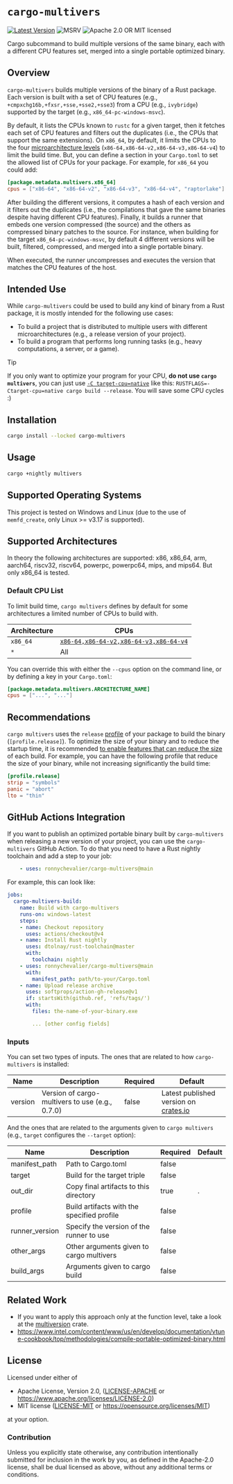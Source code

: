 # `cargo-multivers`

[![Latest Version]][crates.io]
![MSRV][rustc-image]
![Apache 2.0 OR MIT licensed][license-image]

Cargo subcommand to build multiple versions of the same binary, each with a different CPU features set, merged into a single portable optimized binary.

## Overview

`cargo-multivers` builds multiple versions of the binary of a Rust package.
Each version is built with a set of CPU features (e.g., `+cmpxchg16b,+fxsr,+sse,+sse2,+sse3`) from a CPU (e.g., `ivybridge`) supported by the target (e.g., `x86_64-pc-windows-msvc`).

By default, it lists the CPUs known to `rustc` for a given target, then it fetches each set of CPU features and filters out
the duplicates (i.e., the CPUs that support the same extensions).
On `x86_64`, by default, it limits the CPUs to the four [microarchitecture levels][microarchitecture-levels] (`x86-64,x86-64-v2,x86-64-v3,x86-64-v4`) to limit the build time.
But, you can define a section in your `Cargo.toml` to set the allowed list of CPUs for your package.
For example, for `x86_64` you could add:

```toml
[package.metadata.multivers.x86_64]
cpus = ["x86-64", "x86-64-v2", "x86-64-v3", "x86-64-v4", "raptorlake"]
```

After building the different versions, it computes a hash of each version and it filters out the duplicates
(i.e., the compilations that gave the same binaries despite having different CPU features).
Finally, it builds a runner that embeds one version compressed (the source) and the others as compressed binary patches to the source.
For instance, when building for the target `x86_64-pc-windows-msvc`, by default 4 different versions
will be built, filtered, compressed, and merged into a single portable binary.

When executed, the runner uncompresses and executes the version that matches the CPU features
of the host.

## Intended Use

While `cargo-multivers` could be used to build any kind of binary from a Rust package,
it is mostly intended for the following use cases:

- To build a project that is distributed to multiple users with different microarchitectures (e.g., a release version of your project).
- To build a program that performs long running tasks (e.g., heavy computations, a server, or a game).

> [!TIP]
> If you only want to optimize your program for your CPU, **do not use `cargo multivers`**,
> you can just use [`-C target-cpu=native`][target-cpu] like this: `RUSTFLAGS=-Ctarget-cpu=native cargo build --release`.
> You will save some CPU cycles :)

## Installation

```bash
cargo install --locked cargo-multivers
```

## Usage

```bash
cargo +nightly multivers
```

## Supported Operating Systems

This project is tested on Windows and Linux (due to the use of `memfd_create`, only Linux >= v3.17 is supported).

## Supported Architectures

In theory the following architectures are supported: x86, x86_64, arm, aarch64, riscv32, riscv64, powerpc, powerpc64, mips, and mips64.
But only x86_64 is tested.

### Default CPU List

To limit build time, `cargo multivers` defines by default for some architectures a limited number of CPUs to build with.

|Architecture|CPUs       |
|------------|-----------|
|`x86_64`    | [`x86-64,x86-64-v2,x86-64-v3,x86-64-v4`][microarchitecture-levels] |
|`*`         | All |

You can override this with either the `--cpus` option on the command line,
or by defining a key in your `Cargo.toml`:

```toml
[package.metadata.multivers.ARCHITECTURE_NAME]
cpus = ["...", "..."]
```

## Recommendations

`cargo multivers` uses the `release` [profile](https://doc.rust-lang.org/cargo/reference/profiles.html) of your package to build the binary (`[profile.release]`).
To optimize the size of your binary and to reduce the startup time, it is recommended [to enable features that can reduce the size][min-sized-rust] of each build.
For example, you can have the following profile that reduce the size of your binary, while not increasing significantly the build time:

```toml
[profile.release]
strip = "symbols"
panic = "abort"
lto = "thin"
```

## GitHub Actions Integration

If you want to publish an optimized portable binary built by `cargo-multivers` when releasing a new version of your project,
you can use the `cargo-multivers` GitHub Action.
To do that you need to have a Rust nightly toolchain
and add a step to your job:

```yaml
    - uses: ronnychevalier/cargo-multivers@main
```

For example, this can look like:

```yaml
jobs:
  cargo-multivers-build:
    name: Build with cargo-multivers
    runs-on: windows-latest
    steps:
    - name: Checkout repository
      uses: actions/checkout@v4
    - name: Install Rust nightly
      uses: dtolnay/rust-toolchain@master
      with:
        toolchain: nightly
    - uses: ronnychevalier/cargo-multivers@main
      with:
        manifest_path: path/to-your/Cargo.toml
    - name: Upload release archive
      uses: softprops/action-gh-release@v1
      if: startsWith(github.ref, 'refs/tags/')
      with:
        files: the-name-of-your-binary.exe

        ... [other config fields]
```

### Inputs

You can set two types of inputs.
The ones that are related to how `cargo-multivers` is installed:

| Name           | Description                                     | Required | Default                                            |
|----------------|-------------------------------------------------|----------|----------------------------------------------------|
| version        | Version of cargo-multivers to use (e.g., 0.7.0) | false    | Latest published version on [crates.io][crates.io] |

And the ones that are related to the arguments given to `cargo multivers` (e.g., `target` configures the `--target` option):

| Name           | Description                                     | Required | Default                                            |
|----------------|-------------------------------------------------|----------|----------------------------------------------------|
| manifest_path  | Path to Cargo.toml                              | false    |                                                    |
| target         | Build for the target triple                     | false    |                                                    |
| out_dir        | Copy final artifacts to this directory          | true     | .                                                  |
| profile        | Build artifacts with the specified profile      | false    |                                                    |
| runner_version | Specify the version of the runner to use        | false    |                                                    |
| other_args     | Other arguments given to cargo multivers        | false    |                                                    |
| build_args     | Arguments given to cargo build                  | false    |                                                    |

## Related Work

- If you want to apply this approach only at the function level, take a look at the [multiversion](https://crates.io/crates/multiversion) crate.
- <https://www.intel.com/content/www/us/en/develop/documentation/vtune-cookbook/top/methodologies/compile-portable-optimized-binary.html>

## License

Licensed under either of

- Apache License, Version 2.0, ([LICENSE-APACHE](LICENSE-APACHE) or <https://www.apache.org/licenses/LICENSE-2.0>)
- MIT license ([LICENSE-MIT](LICENSE-MIT) or <https://opensource.org/licenses/MIT>)

at your option.

### Contribution

Unless you explicitly state otherwise, any contribution intentionally submitted
for inclusion in the work by you, as defined in the Apache-2.0 license, shall be dual licensed as above, without any
additional terms or conditions.

[Latest Version]: https://img.shields.io/crates/v/cargo-multivers.svg
[crates.io]: https://crates.io/crates/cargo-multivers
[rustc-image]: https://img.shields.io/badge/rustc-1.80+-blue.svg
[license-image]: https://img.shields.io/crates/l/cargo-multivers.svg
[min-sized-rust]: https://github.com/johnthagen/min-sized-rust
[target-cpu]: https://doc.rust-lang.org/rustc/codegen-options/index.html#target-cpu
[microarchitecture-levels]: https://en.wikipedia.org/wiki/X86-64#Microarchitecture_levels
